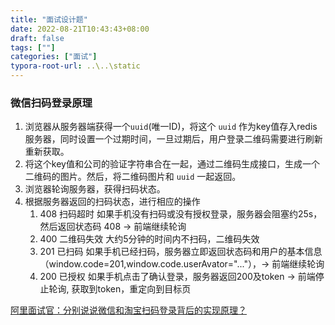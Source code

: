 ```yaml
---
title: "面试设计题"
date: 2022-08-21T10:43:43+08:00
draft: false
tags: [""]
categories: ["面试"]
typora-root-url: ..\..\static
---
```




### 微信扫码登录原理

1. 浏览器从服务器端获得一个`uuid`(唯一ID)，将这个 `uuid` 作为key值存入redis服务器，同时设置一个过期时间，一旦过期后，用户登录二维码需要进行刷新重新获取。
2. 将这个key值和公司的验证字符串合在一起，通过二维码生成接口，生成一个二维码的图片。然后，将二维码图片和 `uuid` 一起返回。
3. 浏览器轮询服务器，获得扫码状态。
4. 根据服务器返回的扫码状态，进行相应的操作
   1. 408 扫码超时 如果手机没有扫码或没有授权登录，服务器会阻塞约25s，然后返回状态码 408 -> 前端继续轮询
   2. 400 二维码失效 大约5分钟的时间内不扫码，二维码失效
   3. 201 已扫码 如果手机已经扫码，服务器立即返回状态码和用户的基本信息 （window.code=201,window.code.userAvator="..."），-> 前端继续轮询
   4. 200 已授权 如果手机点击了确认登录，服务器返回200及token -> 前端停止轮询, 获取到token，重定向到目标页

[阿里面试官：分别说说微信和淘宝扫码登录背后的实现原理？](https://cloud.tencent.com/developer/article/1589934?cps_key=1d358d18a7a17b4a6df8d67a62fd3d3d)



